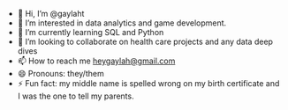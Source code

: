 - 👋 Hi, I’m @gaylaht
- 👀 I’m interested in data analytics and game development.
- 🌱 I’m currently learning SQL and Python
- 💞️ I’m looking to collaborate on health care projects and any data deep dives
- 📫 How to reach me heygaylah@gmail.com
- 😄 Pronouns: they/them
- ⚡ Fun fact: my middle name is spelled wrong on my birth certificate and I was the one to tell my parents.

<!---
gaylaht/gaylaht is a ✨ special ✨ repository because its `README.md` (this file) appears on your GitHub profile.
You can click the Preview link to take a look at your changes.
--->
